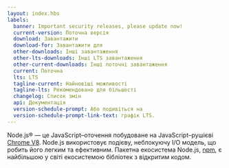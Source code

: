 ```yaml
---
layout: index.hbs
labels:
  banner: Important security releases, please update now!
  current-version: Поточна версія
  download: Завантажити
  download-for: Завантажити для
  other-downloads: Інші завантаження
  other-lts-downloads: Інші LTS завантаження
  other-current-downloads: Інші поточні завантаження
  current: Поточна
  lts: LTS
  tagline-current: Найновіші можливості
  tagline-lts: Рекомендовано для більшості
  changelog: Список змін
  api: Документація
  version-schedule-prompt: Або подивіться на
  version-schedule-prompt-link-text: графік LTS.
---
```


Node.js® — це JavaScript–оточення побудоване на JavaScript–рушієві [Chrome V8](https://developers.google.com/v8/).
Node.js використовує подієву, неблокуючу I/O модель, що робить його легким та ефективним. Пакетна екосистема Node.js, [npm](https://www.npmjs.com/), є найбільшою у світі екосистемою бібліотек з відкритим кодом.

